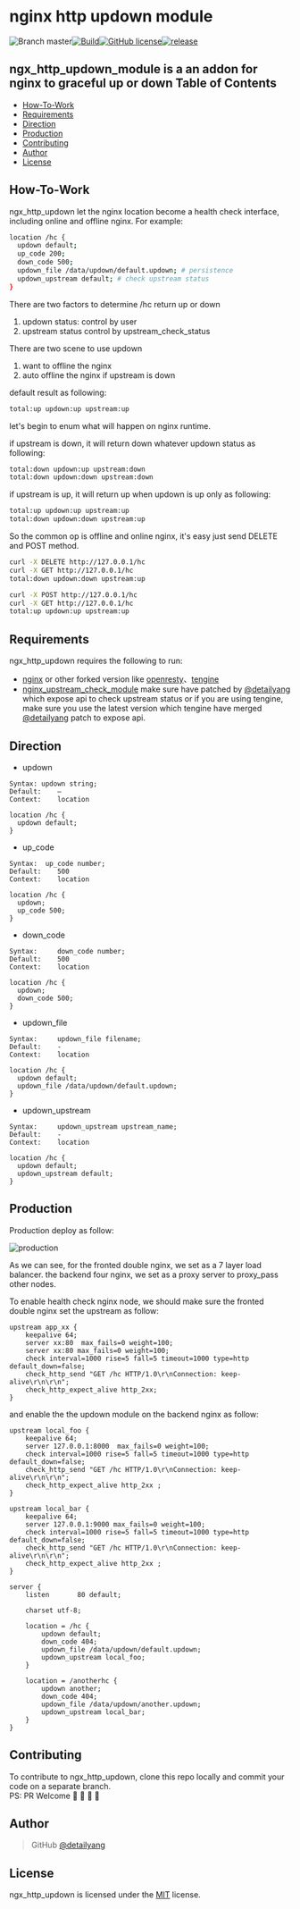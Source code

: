 # nginx http updown module
![Branch master](https://img.shields.io/badge/branch-master-brightgreen.svg?style=flat-square)[![Build](https://api.travis-ci.org/detailyang/ngx_http_updown.svg)](https://travis-ci.org/detailyang/ngx_http_updown)[![GitHub license](https://img.shields.io/badge/license-MIT-blue.svg)](https://raw.githubusercontent.com/detailyang/ngx_http_updown/master/LICENSE)[![release](https://img.shields.io/github/release/detailyang/ngx_http_updown.svg)](https://github.com/detailyang/ngx_http_updown/releases)

ngx_http_updown_module is a an addon for nginx to graceful up or down
Table of Contents
-----------------
* [How-To-Work](#how-to-work)
* [Requirements](#requirements)
* [Direction](#direction)
* [Production](#production)
* [Contributing](#contributing)
* [Author](#author)
* [License](#license)


How-To-Work
----------------

ngx_http_updown let the nginx location become a health check interface, including online and offline nginx.
For example:

```bash
location /hc {
  updown default;
  up_code 200;
  down_code 500;
  updown_file /data/updown/default.updown; # persistence
  updown_upstream default; # check upstream status
}
```

There are two factors to determine /hc return up or down

1. updown status: control by user
2. upstream status control by upstream_check_status


There are two scene to use updown

1. want to offline the nginx
2. auto offline the nginx if upstream is down

default result as following:

```bash
total:up updown:up upstream:up
```

let's begin to enum what will happen on nginx runtime.

if upstream is down, it will return down whatever updown status as following:

```bash
total:down updown:up upstream:down
total:down updown:down upstream:down
```

if upstream is up, it will return up when updown is up only as following:

```bash
total:up updown:up upstream:up
total:down updown:down upstream:up
```

So the common op is offline and online nginx, it's easy just send DELETE and POST method.

```bash
curl -X DELETE http://127.0.0.1/hc
curl -X GET http://127.0.0.1/hc
total:down updown:down upstream:up

curl -X POST http://127.0.0.1/hc
curl -X GET http://127.0.0.1/hc
total:up updown:up upstream:up
```

Requirements
------------

ngx_http_updown requires the following to run:

 * [nginx](http://nginx.org/) or other forked version like [openresty](http://openresty.org/)、[tengine](http://tengine.taobao.org/)
 * [nginx_upstream_check_module](https://github.com/detailyang/nginx_upstream_check_module)
 make sure have patched by [@detailyang](https://github.com/detailyang) which expose api to check upstream status or if you are using tengine,
make sure you use the latest version which tengine have merged [@detailyang](https://github.com/detailyang) patch to expose api.


Direction
------------
* updown

```
Syntax:	updown string;
Default:	—
Context:	location

location /hc {
  updown default;
}
```

* up_code

```
Syntax:	 up_code number;
Default:	500
Context:	location

location /hc {
  updown;
  up_code 500;
}
```

* down_code

```
Syntax:     down_code number;
Default:	500
Context:	location

location /hc {
  updown;
  down_code 500;
}
```

* updown_file

```
Syntax:     updown_file filename;
Default:    -
Context:    location

location /hc {
  updown default;
  updown_file /data/updown/default.updown;
}

```

* updown_upstream

```
Syntax:     updown_upstream upstream_name;
Default:    -
Context:    location

location /hc {
  updown default;
  updown_upstream default;
}

```

Production
----------
Production deploy as follow:

![production](https://rawgit.com/detailyang/ngx_http_updown/master/docs/deploy.jpg)

As we can see, for the fronted double nginx, we set as a 7 layer load balancer. the backend four nginx, we set as a proxy server to proxy_pass other nodes.

To enable health check nginx node, we should make sure the fronted double nginx set the upstream as follow:

```
upstream app_xx {
    keepalive 64;
    server xx:80  max_fails=0 weight=100;
    server xx:80 max_fails=0 weight=100;
    check interval=1000 rise=5 fall=5 timeout=1000 type=http default_down=false;
    check_http_send "GET /hc HTTP/1.0\r\nConnection: keep-alive\r\n\r\n";
    check_http_expect_alive http_2xx;
}
```

and enable the the updown module on the backend nginx as follow:

```
upstream local_foo {
    keepalive 64;
    server 127.0.0.1:8000  max_fails=0 weight=100;
    check interval=1000 rise=5 fall=5 timeout=1000 type=http default_down=false;
    check_http_send "GET /hc HTTP/1.0\r\nConnection: keep-alive\r\n\r\n";
    check_http_expect_alive http_2xx ;
}

upstream local_bar {
    keepalive 64;
    server 127.0.0.1:9000 max_fails=0 weight=100;
    check interval=1000 rise=5 fall=5 timeout=1000 type=http default_down=false;
    check_http_send "GET /hc HTTP/1.0\r\nConnection: keep-alive\r\n\r\n";
    check_http_expect_alive http_2xx ;
}

server {
    listen       80 default;

    charset utf-8;
    
    location = /hc {
        updown default;
        down_code 404;
        updown_file /data/updown/default.updown;
        updown_upstream local_foo;
    }

    location = /anotherhc {
        updown another;
        down_code 404;
        updown_file /data/updown/another.updown;
        updown_upstream local_bar;
    }
}
```

Contributing
------------

To contribute to ngx_http_updown, clone this repo locally and commit your code on a separate branch.           
PS: PR Welcome :rocket: :rocket: :rocket: :rocket:


Author
------

> GitHub [@detailyang](https://github.com/detailyang)


License
-------
ngx_http_updown is licensed under the [MIT] license.

[MIT]: https://github.com/detailyang/ybw/blob/master/licenses/MIT
